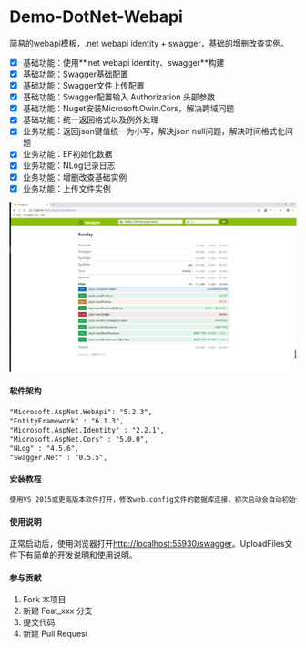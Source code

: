 # Demo-DotNet-Webapi
简易的webapi模板，.net webapi identity + swagger，基础的增删改查实例。

- [x] 基础功能：使用**.net webapi identity、swagger**构建
- [x] 基础功能：Swagger基础配置
- [x] 基础功能：Swagger文件上传配置
- [x] 基础功能：Swagger配置输入 Authorization 头部参数
- [x] 基础功能：Nuget安装Microsoft.Owin.Cors，解决跨域问题
- [x] 基础功能：统一返回格式以及例外处理
- [x] 业务功能：返回json键值统一为小写，解决json null问题，解决时间格式化问题
- [x] 业务功能：EF初始化数据
- [x] 业务功能：NLog记录日志
- [x] 业务功能：增删改查基础实例
- [x] 业务功能：上传文件实例

![Alt text](https://raw.githubusercontent.com/hilanmiao/Demo-DotNet-Webapi/master/Screen/screen1.jpg)

#### 软件架构
    "Microsoft.AspNet.WebApi": "5.2.3",
    "EntityFramework" : "6.1.3",
    "Microsoft.AspNet.Identity" : "2.2.1",
    "Microsoft.AspNet.Cors" : "5.0.0",
    "NLog" : "4.5.6",
    "Swagger.Net" : "0.5.5",

#### 安装教程

``` bash
使用VS 2015或更高版本软件打开，修改web.config文件的数据库连接，初次启动会自动初始化部分数据。

```

#### 使用说明

正常启动后，使用浏览器打开[http://localhost:55930/swagger](http://localhost:55930/swagger)。UploadFiles文件下有简单的开发说明和使用说明。

#### 参与贡献

1. Fork 本项目
2. 新建 Feat_xxx 分支
3. 提交代码
4. 新建 Pull Request